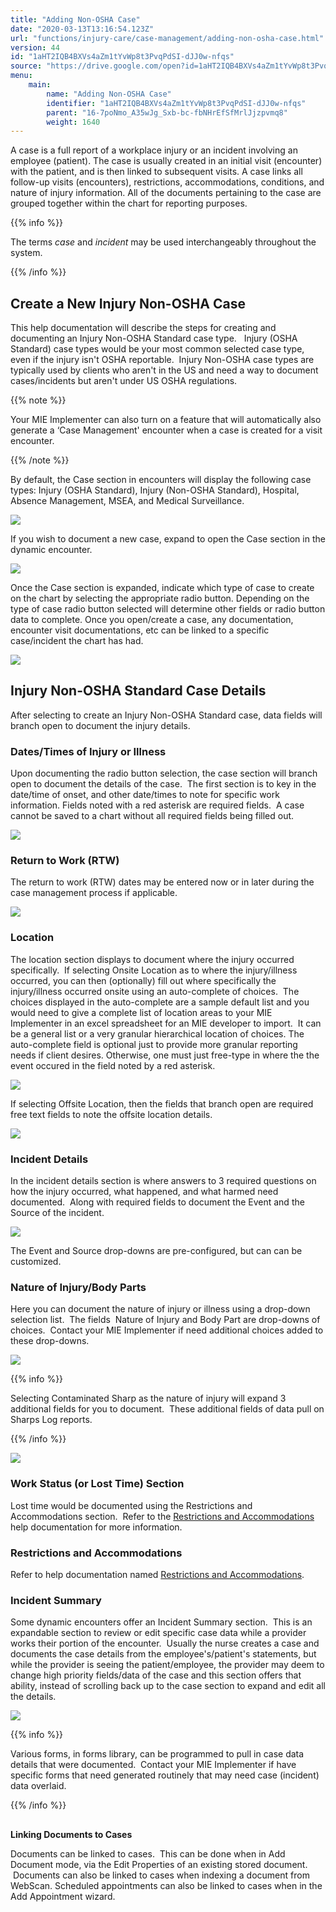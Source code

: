 ```yaml
---
title: "Adding Non-OSHA Case"
date: "2020-03-13T13:16:54.123Z"
url: "functions/injury-care/case-management/adding-non-osha-case.html"
version: 44
id: "1aHT2IQB4BXVs4aZm1tYvWp8t3PvqPdSI-dJJ0w-nfqs"
source: "https://drive.google.com/open?id=1aHT2IQB4BXVs4aZm1tYvWp8t3PvqPdSI-dJJ0w-nfqs"
menu:
    main:
        name: "Adding Non-OSHA Case"
        identifier: "1aHT2IQB4BXVs4aZm1tYvWp8t3PvqPdSI-dJJ0w-nfqs"
        parent: "16-7poNmo_A35wJg_Sxb-bc-fbNHrEfSfMrlJjzpvmq8"
        weight: 1640
---
```

A case is a full report of a workplace injury or an incident involving an employee (patient). The case is usually created in an initial visit (encounter) with the patient, and is then linked to subsequent visits. A case links all follow-up visits (encounters), restrictions, accommodations, conditions, and nature of injury information. All of the documents pertaining to the case are grouped together within the chart for reporting purposes.

{{% info %}}

The terms *case* and *incident* may be used interchangeably throughout the system.

{{% /info %}}


## Create a New Injury Non-OSHA Case

This help documentation will describe the steps for creating and documenting an Injury Non-OSHA Standard case type.   Injury (OSHA Standard) case types would be your most common selected case type, even if the injury isn't OSHA reportable.  Injury Non-OSHA case types are typically used by clients who aren't in the US and need a way to document cases/incidents but aren't under US OSHA regulations.  

{{% note %}}

Your MIE Implementer can also turn on a feature that will automatically also generate a ‘Case Management' encounter when a case is created for a visit encounter.

{{% /note %}}


By default, the Case section in encounters will display the following case types: Injury (OSHA Standard), Injury (Non-OSHA Standard), Hospital, Absence Management, MSEA, and Medical Surveillance.



![](adding-non-osha-case.images/image8.png)



If you wish to document a new case, expand to open the Case section in the dynamic encounter.



![](adding-non-osha-case.images/image4.png)



Once the Case section is expanded, indicate which type of case to create on the chart by selecting the appropriate radio button. Depending on the type of case radio button selected will determine other fields or radio button data to complete. Once you open/create a case, any documentation, encounter visit documentations, etc can be linked to a specific case/incident the chart has had.



![](adding-non-osha-case.images/image1.png)



## Injury Non-OSHA Standard Case Details

After selecting to create an Injury Non-OSHA Standard case, data fields will branch open to document the injury details.

### Dates/Times of Injury or Illness

Upon documenting the radio button selection, the case section will branch open to document the details of the case.  The first section is to key in the date/time of onset, and other date/times to note for specific work information. Fields noted with a red asterisk are required fields.  A case cannot be saved to a chart without all required fields being filled out.



![](adding-non-osha-case.images/image5.png)



### Return to Work (RTW)

The return to work (RTW) dates may be entered now or in later during the case management process if applicable.   



![](adding-non-osha-case.images/image11.png)

### Location

The location section displays to document where the injury occurred specifically.  If selecting Onsite Location as to where the injury/illness occurred, you can then (optionally) fill out where specifically the injury/illness occurred onsite using an auto-complete of choices.  The choices displayed in the auto-complete are a sample default list and you would need to give a complete list of location areas to your MIE Implementer in an excel spreadsheet for an MIE developer to import.  It can be a general list or a very granular hierarchical location of choices. The auto-complete field is optional just to provide more granular reporting needs if client desires. Otherwise, one must just free-type in where the the event occured in the field noted by a red asterisk.



![](adding-non-osha-case.images/image9.png)



If selecting Offsite Location, then the fields that branch open are required free text fields to note the offsite location details.



![](adding-non-osha-case.images/image3.png)



### Incident Details

In the incident details section is where answers to 3 required questions on how the injury occurred, what happened, and what harmed need documented.  Along with required fields to document the Event and the Source of the incident.



![](adding-non-osha-case.images/image2.png)



The Event and Source drop-downs are pre-configured, but can can be customized.

### Nature of Injury/Body Parts

Here you can document the nature of injury or illness using a drop-down selection list.  The fields  Nature of Injury and Body Part are drop-downs of choices.  Contact your MIE Implementer if need additional choices added to these drop-downs.



![](adding-non-osha-case.images/image10.png)



{{% info %}}

Selecting Contaminated Sharp as the nature of injury will expand 3 additional fields for you to document.  These additional fields of data pull on Sharps Log reports.

{{% /info %}}


![](adding-non-osha-case.images/image6.png)

### Work Status (or Lost Time) Section

Lost time would be documented using the Restrictions and Accommodations section.  Refer to the [Restrictions and Accommodations](../adding-restrictions-and-accommodations.html) help documentation for more information.

### Restrictions and Accommodations

Refer to help documentation named [Restrictions and Accommodations](../adding-restrictions-and-accommodations.html).

### Incident Summary

Some dynamic encounters offer an Incident Summary section.  This is an expandable section to review or edit specific case data while a provider works their portion of the encounter.  Usually the nurse creates a case and documents the case details from the employee's/patient's statements, but while the provider is seeing the patient/employee, the provider may deem to change high priority fields/data of the case and this section offers that ability, instead of scrolling back up to the case section to expand and edit all the details.



![](adding-non-osha-case.images/image7.png)



{{% info %}}

Various forms, in forms library, can be programmed to pull in case data details that were documented.  Contact your MIE Implementer if have specific forms that need generated routinely that may need case (incident) data overlaid.

{{% /info %}}


## 

**Linking Documents to Cases**

Documents can be linked to cases.  This can be done when in Add Document mode, via the Edit Properties of an existing stored document.  Documents can also be linked to cases when indexing a document from WebScan. Scheduled appointments can also be linked to cases when in the Add Appointment wizard.

